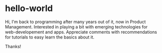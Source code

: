 # hello-world

Hi, I'm back to programming after many years out of it, now in Product Management. Interested in playing a bit with emerging technologies for web-developement and apps. Appreciate comments with recommendations for tutorials to easy learn the basics about it.

Thanks!

